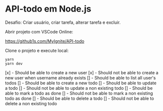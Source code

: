 # API-todo em Node.js
Desafio: Criar usuário, criar tarefa, alterar tarefa e excluir.

Abrir projeto com VSCode Online:

https://github1s.com/MyIgnite/API-todo

Clone o projeto e execute local:</br>

`yarn` </br>
`yarn dev` </br>

[x] - Should be able to create a new user
[x] - Should not be able to create a new user when username already exists
[] - Should be able to list all user's todos
[] - Should be able to create a new todo
[] - Should be able to update a todo
[] - Should not be able to update a non existing todo
[] - Should be able to mark a todo as done
[] - Should not be able to mark a non existing todo as done
[] - Should be able to delete a todo
[] - Should not be able to delete a non existing todo
